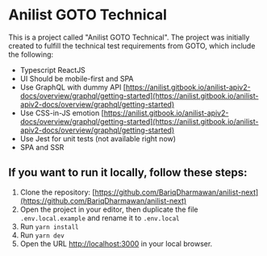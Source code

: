 # Anilist GOTO Technical

This is a project called "Anilist GOTO Technical". The project was initially created to fulfill the technical test requirements from GOTO, which include the following:

-   Typescript ReactJS
-   UI Should be mobile-first and SPA
-   Use GraphQL with dummy API [https://anilist.gitbook.io/anilist-apiv2-docs/overview/graphql/getting-started](https://anilist.gitbook.io/anilist-apiv2-docs/overview/graphql/getting-started)
-   Use CSS-in-JS emotion [https://anilist.gitbook.io/anilist-apiv2-docs/overview/graphql/getting-started](https://anilist.gitbook.io/anilist-apiv2-docs/overview/graphql/getting-started)
-   Use Jest for unit tests (not available right now)
-   SPA and SSR

## If you want to run it locally, follow these steps:

1. Clone the repository: [https://github.com/BariqDharmawan/anilist-next](https://github.com/BariqDharmawan/anilist-next)
2. Open the project in your editor, then duplicate the file `.env.local.example` and rename it to `.env.local`
3. Run `yarn install`
4. Run `yarn dev`
5. Open the URL [http://localhost:3000](http://localhost:3000) in your local browser.

